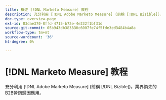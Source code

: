 ```yaml
---
title: 概述 [!DNL Marketo Measure] 教程
description: 充分利用 [!DNL Adobe Marketo Measure] (前稱 [!DNL Bizible])，業界領先的B2B營銷歸因應用。
doc-type: overview-page
exl-id: 83dae370-8ffd-4715-b72e-4e232f1bf31d
source-git-commit: 05b943db383330c6007fe74f5fde3ed3484b4a8a
workflow-type: tm+mt
source-wordcount: '36'
ht-degree: 0%

---
```


# [!DNL Marketo Measure] 教程

充分利用 [!DNL Adobe Marketo Measure] (前稱 [!DNL Bizible])，業界領先的B2B營銷歸因應用。

<div id="recs-overview-body-1"></div>
<div id="recs-overview-body-2"></div>
<div id="recs-overview-body-3"></div>
<div id="recs-overview-body-4"></div>
<div id="recs-overview-body-5"></div>
<div id="recs-overview-body-6"></div>